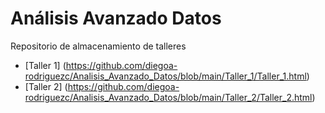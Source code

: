 # Análisis Avanzado Datos

Repositorio de almacenamiento de talleres

- [Taller 1] (https://github.com/diegoa-rodriguezc/Analisis_Avanzado_Datos/blob/main/Taller_1/Taller_1.html)
- [Taller 2] (https://github.com/diegoa-rodriguezc/Analisis_Avanzado_Datos/blob/main/Taller_2/Taller_2.html)

